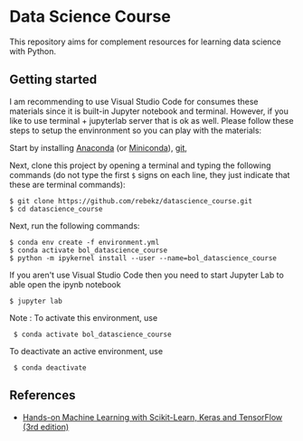 Data Science Course
==================

This repository aims for complement resources for learning data science with Python.

Getting started
---------------
I am recommending to use Visual Studio Code for consumes these materials since it is built-in Jupyter notebook and terminal. However, if you like to use terminal + jupyterlab server that is ok as well. Please follow these steps to setup the envinronment so you can play with the materials:

Start by installing [Anaconda](https://www.anaconda.com/products/distribution) (or [Miniconda](https://docs.conda.io/en/latest/miniconda.html)), [git](https://git-scm.com/downloads), 

Next, clone this project by opening a terminal and typing the following commands (do not type the first `$` signs on each line, they just indicate that these are terminal commands):

    $ git clone https://github.com/rebekz/datascience_course.git
    $ cd datascience_course

Next, run the following commands:

    $ conda env create -f environment.yml
    $ conda activate bol_datascience_course
    $ python -m ipykernel install --user --name=bol_datascience_course

If you aren't use Visual Studio Code then you need to start Jupyter Lab to able open the ipynb notebook

    $ jupyter lab

Note :
 To activate this environment, use

     $ conda activate bol_datascience_course

 To deactivate an active environment, use

     $ conda deactivate    

References
--------
* [Hands-on Machine Learning with Scikit-Learn, Keras and TensorFlow (3rd edition)](https://homl.info/er3)
